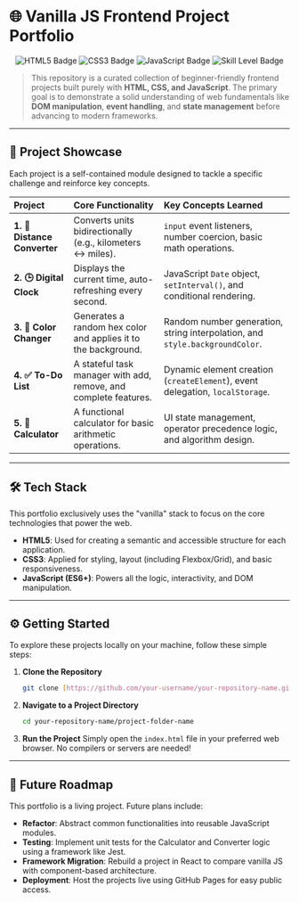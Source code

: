 # 🌐 Vanilla JS Frontend Project Portfolio

<p align="center">
</p>

<p align="center">
  <img src="https://img.shields.io/badge/HTML5-E34F26?style=for-the-badge&logo=html5&logoColor=white" alt="HTML5 Badge">
  <img src="https://img.shields.io/badge/CSS3-1572B6?style=for-the-badge&logo=css3&logoColor=white" alt="CSS3 Badge">
  <img src="https://img.shields.io/badge/JavaScript-F7DF1E?style=for-the-badge&logo=javascript&logoColor=black" alt="JavaScript Badge">
  <img src="https://img.shields.io/badge/Skill_Level-Beginner-green?style=for-the-badge" alt="Skill Level Badge">
</p>

> This repository is a curated collection of beginner-friendly frontend projects built purely with **HTML, CSS, and JavaScript**. The primary goal is to demonstrate a solid understanding of web fundamentals like **DOM manipulation**, **event handling**, and **state management** before advancing to modern frameworks.

---

## 🚀 Project Showcase

Each project is a self-contained module designed to tackle a specific challenge and reinforce key concepts.

| Project | Core Functionality | Key Concepts Learned |
| :--- | :--- | :--- |
| **1. 📏 Distance Converter** | Converts units bidirectionally (e.g., kilometers ↔ miles). | `input` event listeners, number coercion, basic math operations. |
| **2. 🕒 Digital Clock** | Displays the current time, auto-refreshing every second. | JavaScript `Date` object, `setInterval()`, and conditional rendering. |
| **3. 🎨 Color Changer** | Generates a random hex color and applies it to the background. | Random number generation, string interpolation, and `style.backgroundColor`. |
| **4. ✅ To-Do List** | A stateful task manager with add, remove, and complete features. | Dynamic element creation (`createElement`), event delegation, `localStorage`. |
| **5. 🧮 Calculator** | A functional calculator for basic arithmetic operations. | UI state management, operator precedence logic, and algorithm design. |

---

## 🛠️ Tech Stack

This portfolio exclusively uses the "vanilla" stack to focus on the core technologies that power the web.

* **HTML5**: Used for creating a semantic and accessible structure for each application.
* **CSS3**: Applied for styling, layout (including Flexbox/Grid), and basic responsiveness.
* **JavaScript (ES6+)**: Powers all the logic, interactivity, and DOM manipulation.

---

## ⚙️ Getting Started

To explore these projects locally on your machine, follow these simple steps:

1.  **Clone the Repository**
    ```bash
    git clone [https://github.com/your-username/your-repository-name.git](https://github.com/your-username/your-repository-name.git)
    ```

2.  **Navigate to a Project Directory**
    ```bash
    cd your-repository-name/project-folder-name
    ```

3.  **Run the Project**
    Simply open the `index.html` file in your preferred web browser. No compilers or servers are needed!

---

## 🔭 Future Roadmap

This portfolio is a living project. Future plans include:

* **Refactor**: Abstract common functionalities into reusable JavaScript modules.
* **Testing**: Implement unit tests for the Calculator and Converter logic using a framework like Jest.
* **Framework Migration**: Rebuild a project in React to compare vanilla JS with component-based architecture.
* **Deployment**: Host the projects live using GitHub Pages for easy public access.
